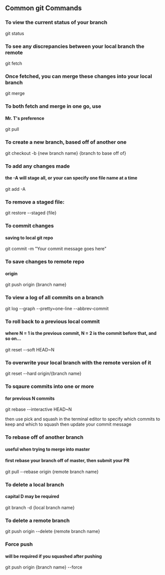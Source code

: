## Common git Commands

### To view the current status of your branch
git status

### To see any discrepancies between your local branch the remote
git fetch

### Once fetched, you can merge these changes into your local branch
git merge

### To both fetch and merge in one go, use 
#### Mr. T's preference
git pull

### To create a new branch, based off of another one
git checkout -b {new branch name} {branch to base off of}

### To add any changes made
#### the -A will stage all, or your can specify one file name at a time
git add -A

### To remove a staged file:
git restore --staged {file}

### To commit changes
#### saving to local git repo
git commit -m "Your commit message goes here"

### To save changes to remote repo
#### origin
git push origin {branch name}

### To view a log of all commits on a branch
git log --graph --pretty=one-line --abbrev-commit

### To roll back to a previous local commit
#### where N = 1 is the previous commit, N = 2 is the commit before that, and so on...
git reset --soft HEAD~N

### To overwrite your local branch with the remote version of it
git reset --hard origin/{branch name}

### To sqaure commits into one or more
#### for previous N commits
git rebase --interactive HEAD~N

then use pick and squash in the terminal editor to specify which commits to keep and which to squash
then update your commit message

### To rebase off of another branch
#### useful when trying to merge into master
#### first rebase your branch off of master, then submit your PR
git pull --rebase origin {remote branch name}

### To delete a local branch
#### capital D may be required
git branch -d {local branch name}

### To delete a remote branch
git push origin --delete {remote branch name}

### Force push
#### will be required if you squashed after pushing
git push origin {branch name} --force